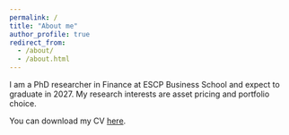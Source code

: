 ```yaml
---
permalink: /
title: "About me"
author_profile: true
redirect_from: 
  - /about/
  - /about.html
---
```


I am a PhD researcher in Finance at ESCP Business School and expect to graduate in 2027. My research interests are asset pricing and portfolio choice.

You can download my CV [here](https://drive.google.com/file/d/1VISTkfjc-lqnb9eLfqBCwtwDRpi3NqVr/view?usp=sharing).
